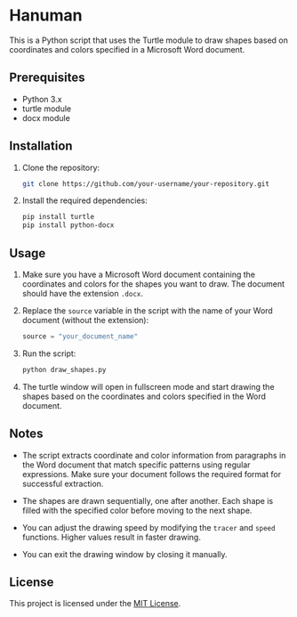 # Hanuman

This is a Python script that uses the Turtle module to draw shapes based on coordinates and colors specified in a Microsoft Word document.

## Prerequisites

- Python 3.x
- turtle module
- docx module

## Installation

1. Clone the repository:

   ```bash
   git clone https://github.com/your-username/your-repository.git
   ```

2. Install the required dependencies:

   ```bash
   pip install turtle
   pip install python-docx
   ```

## Usage

1. Make sure you have a Microsoft Word document containing the coordinates and colors for the shapes you want to draw. The document should have the extension `.docx`.

2. Replace the `source` variable in the script with the name of your Word document (without the extension):

   ```python
   source = "your_document_name"
   ```

3. Run the script:

   ```bash
   python draw_shapes.py
   ```

4. The turtle window will open in fullscreen mode and start drawing the shapes based on the coordinates and colors specified in the Word document.

## Notes

- The script extracts coordinate and color information from paragraphs in the Word document that match specific patterns using regular expressions. Make sure your document follows the required format for successful extraction.

- The shapes are drawn sequentially, one after another. Each shape is filled with the specified color before moving to the next shape.

- You can adjust the drawing speed by modifying the `tracer` and `speed` functions. Higher values result in faster drawing.

- You can exit the drawing window by closing it manually.

## License

This project is licensed under the [MIT License](LICENSE).
